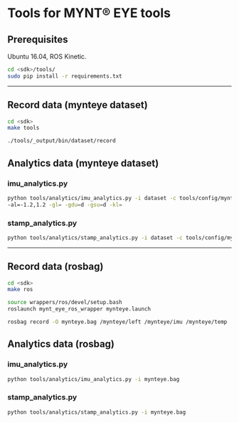 # Tools for MYNT® EYE tools

## Prerequisites

Ubuntu 16.04, ROS Kinetic.

```bash
cd <sdk>/tools/
sudo pip install -r requirements.txt
```

---

## Record data (mynteye dataset)

```bash
cd <sdk>
make tools
```

```bash
./tools/_output/bin/dataset/record
```

## Analytics data (mynteye dataset)

### imu_analytics.py

```bash
python tools/analytics/imu_analytics.py -i dataset -c tools/config/mynteye/mynteye_config.yaml \
-al=-1.2,1.2 -gl= -gdu=d -gsu=d -kl=
```

### stamp_analytics.py

```bash
python tools/analytics/stamp_analytics.py -i dataset -c tools/config/mynteye/mynteye_config.yaml
```

---

## Record data (rosbag)

```bash
cd <sdk>
make ros
```

```bash
source wrappers/ros/devel/setup.bash
roslaunch mynt_eye_ros_wrapper mynteye.launch
```

```bash
rosbag record -O mynteye.bag /mynteye/left /mynteye/imu /mynteye/temp
```

## Analytics data (rosbag)

### imu_analytics.py

```bash
python tools/analytics/imu_analytics.py -i mynteye.bag
```

### stamp_analytics.py

```bash
python tools/analytics/stamp_analytics.py -i mynteye.bag
```
